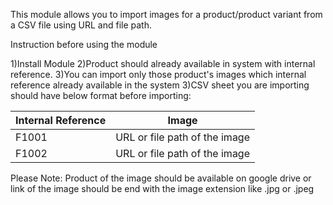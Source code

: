 This module allows you to import images for a product/product variant from a CSV file using URL and file path.

Instruction before using the module 

1)Install Module
2)Product should already available in system with internal reference.
3)You can import only those product's images which internal reference already available in the system
3)CSV sheet you are importing should have below format before importing:



| Internal Reference  |              Image                        |
| --------------------| ----------------------------------------- |
|  F1001              |URL or file path of the image              |
|  F1002              |URL or file path of the image              |

Please Note: Product of the image should be available on  google drive or link of the image should be end with the image extension like .jpg or .jpeg